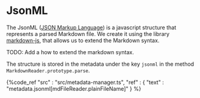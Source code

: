 # JsonML
The JsonML ([JSON Markup Language](http://www.jsonml.org/)) is a javascript structure that represents a parsed Markdown file.
We create it using the library [markdown-js](https://github.com/evilstreak/markdown-js), that allows us to extend the Markdown syntax.

TODO: Add a how to extend the markdown syntax.

The structure is stored in the metadata under the key `jsonml` in the method `MarkdownReader.prototype.parse`.

{%code_ref
    "src" : "src/metadata-manager.ts",
    "ref" : {
        "text" : "metadata.jsonml[mdFileReader.plainFileName]"
    }
%}

